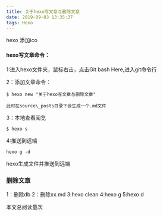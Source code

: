 ```yaml
---
title: 关于hexo写文章与删除文章
date: 2019-09-03 13:35:37
tags: Hexo 
---
```

hexo 添加ico



#### hexo写文章命令：

1:进入hexo文件夹，鼠标右击，点击Git bash Here,进入git命令行
<!--more-->
2：添加文章命令：
   ```
   $ hexo new "关于hexo写文章与删除文章"
```
    此时在source\_posts目录下会生成一个.md文件
3：本地查看阅览
```
$ hexo s
```
4:推送到远端
```
hexo g -d
```
hexo生成文件并推送到远端


### 删除文章
1：删除db
2：删除xx.md
3:hexo clean
4:hexo g 
5:hexo d


<!-- # 使用 pv 记录方式，每访问一次，记录一次--> 
<span id="busuanzi_container_page_pv">  本文总阅读量<span id="busuanzi_value_page_pv"></span>次</span>
